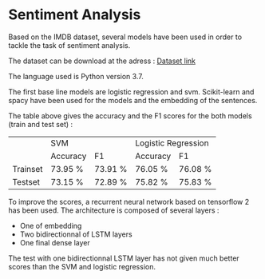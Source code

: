 # Sentiment Analysis

Based on the IMDB dataset, several models have been used in order to tackle the task of sentiment analysis.

The dataset can be download at the adress : [Dataset link](https://ai.stanford.edu/~amaas/data/sentiment/)

The language used is Python version 3.7.

The first base line models are logistic regression and svm. Scikit-learn and spacy have been used for the models and the embedding of the sentences.

The table above gives the accuracy and the F1 scores for the both models (train and test set) :

<table>
  <tr>
    <td></td>
    <td colspan="2">SVM</td>
    <td colspan="2">Logistic Regression</td>
  </tr>
  <tr>
    <td></td>
    <td>Accuracy</td>
    <td>F1</td>
    <td>Accuracy</td>
    <td>F1</td>
  </tr>
  <tr>
    <td>Trainset</td>
    <td>73.95 %</td>
    <td>73.91 % </td>
    <td>76.05 % </td>
    <td>76.08 %</td>
  </tr>
  <tr>
    <td>Testset</td>
    <td>73.15 % </td>
    <td>72.89 %</td>
    <td>75.82 % </td>
    <td>75.83 %</td>
  </tr>
</table>

To improve the scores, a recurrent neural network based on tensorflow 2 has been used.
The architecture is composed of several layers :
* One of embedding
* Two bidirectionnal of LSTM layers
* One final dense layer

The test with one bidirectionnal LSTM layer has not given much better scores than the SVM and logistic regression. 



